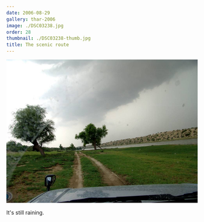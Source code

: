 ```yaml
---
date: 2006-08-29
gallery: thar-2006
image: ./DSC03238.jpg
order: 28
thumbnail: ./DSC03238-thumb.jpg
title: The scenic route
---
```


![The scenic route](./DSC03238.jpg)

It's still raining.